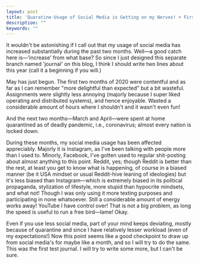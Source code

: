```yaml
---
layout: post
title: 'Quaratine-Usage of Social Media is Getting on my Nerves! + First Journal'
description: ""
keywords: ""
---
```



It wouldn't be astonishing if I call out that my usage of social media has increased substantially during the past two months. Well—a good catch here is—‘increase' from what base? So since I just designed this separate branch named 'journal' on this blog, I think I should write two lines about this year (call it a beginning if you will.)

May has just begun. The first two months of 2020 were contentful and as far as I can remember "more delightful than expected" but a bit wasteful. Assignments were slightly less annoying  (majorly because I super liked operating and distributed systems), and hence enjoyable. Wasted a considerable amount of hours where I shouldn't and it wasn't even fun! 

And the next two months—March and April—were spent at home quarantined as of deadly pandemic, i.e., coronavirus; almost every nation is locked down.

During these months, my social media usage has been affected appreciably. Majorly it is Instagram, as I've been talking with people more than I used to. Minorly, Facebook, I've gotten used to regular shit-posting about almost anything to this point. Reddit, yes; though Reddit is better than the rest, at least you get to know what is happening, of course in a biased manner (be it USA mindset or usual Reddit-hive leaning of ideologies) but it's less biased than Instagram—which is extremely biased in its political propaganda, stylization of lifestyle, more stupid than hypocrite mindsets, and what not! Though I was only using it more texting purposes and participating in none whatsoever. Still a considerable amount of energy works away! YouTube I have control over! That is not a big problem, as long the speed is useful to run a free bird—lame! Okay.

Even if you use less social media, part of your mind keeps deviating, mostly because of quarantine and since I have relatively lesser workload (even of my expectations!) Now this point seems like a good checkpoint to draw up from social media's for maybe like a month, and so I will try to do the same. This was the first test journal. I will try to write some more, but I can't be sure.

